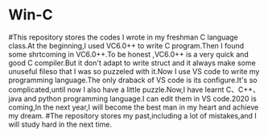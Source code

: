 # Win-C
#This repository stores the codes I wrote in my freshman C language class.At the beginning,I used VC6.0++ to write C program.Then I found some shrtcoming 
 in VC6.0++.To be honest ,VC6.0++ is a very quick and good C compiler.But it don't adapt to write struct and it always make some unuseful fileso that
 I was so puzzeled with it.Now I use VS code to write my programming language.The only draback of VS code is its configure.It's so complicated,until now I 
 also have a little puzzle.Now,I have learnt C、C++、java and python programming language.I can edit them in VS code.2020 is coming,In the next year,I will 
 become the best man in my heart and achieve my dream.
#The repository stores my past,including a lot of mistakes,and I will study hard in the next time. 
